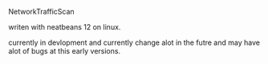 NetworkTrafficScan

writen with neatbeans 12 on linux.

currently in devlopment and currently change alot in the futre and may have alot of bugs at this early versions.
